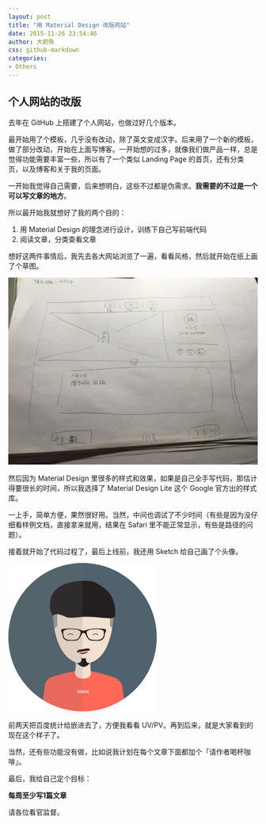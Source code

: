 ```yaml
---
layout: post
title: "用 Material Design 改版网站"
date: 2015-11-26 23:54:46
author: 大蔚陈
css: github-markdown
categories: 
- Others
---
```


## 个人网站的改版

去年在 GitHub 上搭建了个人网站，也做过好几个版本。

最开始用了个模板，几乎没有改动，除了英文变成汉字。后来用了一个新的模板，做了部分改动，开始在上面写博客。一开始想的过多，就像我们做产品一样，总是觉得功能需要丰富一些，所以有了一个类似 Landing Page 的首页，还有分类页，以及博客和关于我的页面。

一开始我觉得自己需要，后来想明白，这些不过都是伪需求。**我需要的不过是一个可以写文章的地方**。

所以最开始我就想好了我的两个目的：

1. 用 Material Design 的理念进行设计，训练下自己写前端代码
2. 阅读文章，分类查看文章

想好这两件事情后，我先去各大网站浏览了一遍，看看风格，然后就开始在纸上画了个草图。

![image](/assets/img/website-sketch.jpg)

然后因为 Material Design 里很多的样式和效果，如果是自己全手写代码，那估计得要很长的时间，所以我选择了 Material Design Lite 这个 Google 官方出的样式库。

一上手，简单方便，果然很好用。当然，中间也调试了不少时间（有些是因为没仔细看样例文档，直接拿来就用，结果在 Safari 里不能正常显示，有些是路径的问题）。

接着就开始了代码过程了，最后上线前，我还用 Sketch 给自己画了个头像。

![image](/assets/img/avatar.png)

前两天把百度统计给嵌进去了，方便我看看 UV/PV。再到后来，就是大家看到的现在这个样子了。

当然，还有些功能没有做，比如说我计划在每个文章下面都加个「请作者喝杯咖啡」。

最后，我给自己定个目标：

**每周至少写1篇文章**

请各位看官监督。


